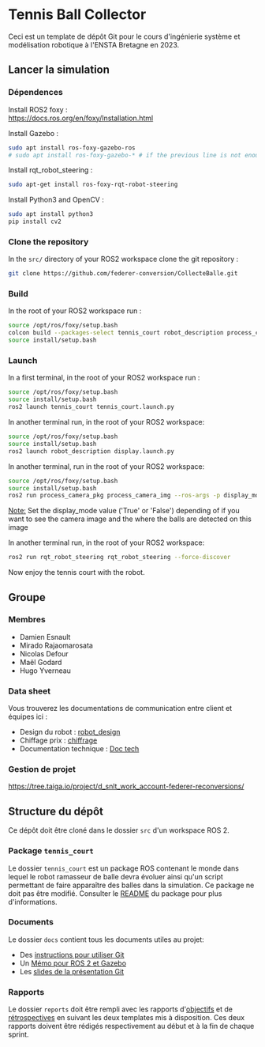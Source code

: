 # Tennis Ball Collector

Ceci est un template de dépôt Git pour le cours d'ingénierie système et modélisation robotique à l'ENSTA Bretagne en 2023.

## Lancer la simulation

### Dépendences

Install ROS2 foxy :  
https://docs.ros.org/en/foxy/Installation.html

Install Gazebo :
```bash
sudo apt install ros-foxy-gazebo-ros
# sudo apt install ros-foxy-gazebo-* # if the previous line is not enough
```

Install rqt_robot_steering :
```bash
sudo apt-get install ros-foxy-rqt-robot-steering
```

Install Python3 and OpenCV :
```bash
sudo apt install python3
pip install cv2
```

### Clone the repository

In the `src/` directory of your ROS2 workspace clone the git repository :
```bash
git clone https://github.com/federer-conversion/CollecteBalle.git
```

### Build

In the root of your ROS2 workspace run :
```bash
source /opt/ros/foxy/setup.bash
colcon build --packages-select tennis_court robot_description process_camera_pkg
source install/setup.bash
```

### Launch

In a first terminal, in the root of your ROS2 workspace run :
```bash
source /opt/ros/foxy/setup.bash
source install/setup.bash
ros2 launch tennis_court tennis_court.launch.py
```

In another terminal run, in the root of your ROS2 workspace:
```bash
source /opt/ros/foxy/setup.bash
source install/setup.bash
ros2 launch robot_description display.launch.py
```

In another terminal, run in the root of your ROS2 workspace:

```bash
source /opt/ros/foxy/setup.bash
source install/setup.bash
ros2 run process_camera_pkg process_camera_img --ros-args -p display_mode:=False
```

<ins>Note:</ins> Set the display_mode value ('True' or 'False') depending of if you want to see the camera image and the where the balls are detected on this image

In another terminal run, in the root of your ROS2 workspace:
```bash
ros2 run rqt_robot_steering rqt_robot_steering --force-discover
```

Now enjoy the tennis court with the robot.

## Groupe

### Membres

* Damien Esnault
* Mirado Rajaomarosata
* Nicolas Defour
* Maël Godard
* Hugo Yverneau 

### Data sheet

Vous trouverez les documentations de communication entre client et équipes ici :
- Design du robot : [robot_design](data_sheet/robot_design.jpg)
- Chiffage prix : [chiffrage](data_sheet/prix.txt)
- Documentation technique : [Doc tech](data_sheet/doc_tec.txt)



### Gestion de projet

https://tree.taiga.io/project/d_snlt_work_account-federer-reconversions/

## Structure du dépôt

Ce dépôt doit être cloné dans le dossier `src` d'un workspace ROS 2.

### Package `tennis_court`

Le dossier `tennis_court` est un package ROS contenant le monde dans lequel le robot ramasseur de balle devra évoluer ainsi qu'un script permettant de faire apparaître des balles dans la simulation.
Ce package ne doit pas être modifié.
Consulter le [README](tennis_court/README.md) du package pour plus d'informations.


### Documents

Le dossier `docs` contient tous les documents utiles au projet:
- Des [instructions pour utiliser Git](docs/GitWorkflow_fork.md)
- Un [Mémo pour ROS 2 et Gazebo](docs/Memo_ROS2.pdf)
- Les [slides de la présentation Git](docs/GitPresentation.pdf)


### Rapports

Le dossier `reports` doit être rempli avec les rapports d'[objectifs](../reports/GoalsTemplate.md) et de [rétrospectives](../reports/DebriefTemplate.md) en suivant les deux templates mis à disposition. Ces deux rapports doivent être rédigés respectivement au début et à la fin de chaque sprint.
